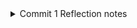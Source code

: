 <details>
<summary> Commit 1 Reflection notes</summary>

di dalam handle_connection dibuat instance `BufReader` yang baru yang mengandung referensi yang bisa diubah ke `stream`. `BufReader` menambahkan buffering dengan mengelola panggilan ke metode sifat `std::io::Read` untuk kita.
Kita membuat variable bernama `http_request` untuk mengumpulkan baris permintaan yang dikirimkan browser keserver kita. Kita menunjukkan bahwa kita ingin mengumpulkan lines ini dalam vektor dengan menambahkan anotasi tipe `Vec<_>`.
`BufReader` mengimplementasikan sifat `std::io::BufRead`, yang menyediakan lines method. Lines method mengembalikan iterator `Result<String, std::io::Error>` dengan memisahkan stream data setiap kali ia melihat byte baris baru. Untuk mendapatkan setiap `String`, kami memetakan dan membuka setiap `Result`. `Result`nya mungkin error jika datanya tidak valid UTF-8 atau jika ada masalah saat membaca dari stream. Harusnya sebuah production program menghandle error dengan lebih baik, tetapi kita memilih untuk menghentikan program jika terjadi kesalahan agar lebih simple.
Browsers memberi sinyal akhir dari permintaan HTTP dengan mengirimkan dua karakter baris baru berturut-turut, jadi untuk mendapatkan satu permintaan dari stream, kita mengambil baris sampai kita mendapatkan baris yang merupakan string kosong. Setelah kita mengumpulkan garis-garisnya ke dalam vektor, kita mencetaknya menggunakan format debug yang bagus sehingga kita dapat melihat instruksi yang dikirimkan web browser ke server kita 